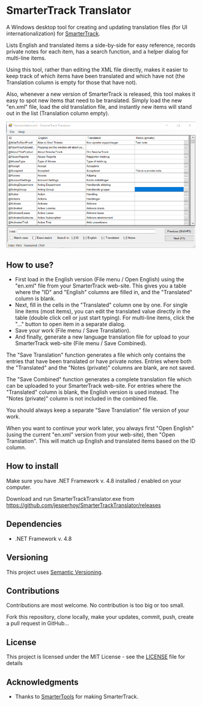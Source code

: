 # SmarterTrack Translator

A Windows desktop tool for creating and updating translation files (for UI internationalization) for [SmarterTrack](https://www.smartertools.com/smartertrack).

Lists English and translated items a side-by-side for easy reference, records private notes for each item, has a search function, and a helper dialog for multi-line items.

Using this tool, rather than editing the XML file directly, makes it easier to keep track of which items have been translated and which have not (the Translation column is empty for those that have not).

Also, whenever a new version of SmarterTrack is released, this tool makes it easy to spot new items that need to be translated. Simply load the new "en.xml" file, load the old translation file, and instantly new items will stand out in the list (Translation column empty).

![](screenshot.png)

## How to use?

- First load in the English version (File menu / Open English) using the "en.xml" file from your SmarterTrack web-site. This gives you a table where the "ID" and "English" columns are filled in, and the "Translated" column is blank.
- Next, fill in the cells in the "Translated" column one by one. For single line items (most items), you can edit the translated value directly in the table (double click cell or just start typing). For multi-line items, click the "..." button to open item in a separate dialog.
- Save your work (File menu / Save Translation).
- And finally, generate a new language translation file for upload to your SmarterTrack web-site (File menu / Save Combined).

The "Save Translation" function generates a file which only contains the entries that have been translated or have private notes. Entries where both the "Translated" and the "Notes (private)" columns are blank, are not saved.

 The "Save Combined" function generates a complete translation file which can be uploaded to your SmarterTrack web-site. For entries where the "Translated" column is blank, the English version is used instead.
The "Notes (private)" column is not included in the combined file.

You should always keep a separate "Save Translation" file version of your work.

When you want to continue your work later, you always first "Open English" (using the current "en.xml" version from your web-site), then "Open Translation". This will match up English and translated items based on the ID column.

## How to install

Make sure you have .NET Framework v. 4.8 installed / enabled on your computer.

Download and run SmarterTrackTranslator.exe from https://github.com/jesperhoy/SmarterTrackTranslator/releases

## Dependencies 

- .NET Framework v. 4.8

## Versioning

This project uses [Semantic Versioning](https://semver.org/).

## Contributions

Contributions are most welcome. No contribution is too big or too small.

Fork this repository, clone locally, make your updates, commit, push, create a pull request in GitHub...

## License

This project is licensed under the MIT License - see the [LICENSE](LICENSE) file for details

## Acknowledgments

- Thanks to [SmarterTools](https://smartertools.com) for making SmarterTrack.